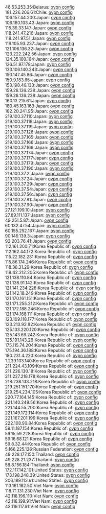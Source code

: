 46.53.253.35:Belarus: [ovpn config](vpn/46_53_253_35.ovpn)  
181.226.206.61:Chile: [ovpn config](vpn/181_226_206_61.ovpn)  
106.157.44.200:Japan: [ovpn config](vpn/106_157_44_200.ovpn)  
106.180.103.43:Japan: [ovpn config](vpn/106_180_103_43.ovpn)  
115.39.33.147:Japan: [ovpn config](vpn/115_39_33_147.ovpn)  
118.241.47.216:Japan: [ovpn config](vpn/118_241_47_216.ovpn)  
118.241.97.51:Japan: [ovpn config](vpn/118_241_97_51.ovpn)  
119.105.93.237:Japan: [ovpn config](vpn/119_105_93_237.ovpn)  
121.106.136.32:Japan: [ovpn config](vpn/121_106_136_32.ovpn)  
123.222.242.56:Japan: [ovpn config](vpn/123_222_242_56.ovpn)  
124.35.100.164:Japan: [ovpn config](vpn/124_35_100_164.ovpn)  
126.51.97.178:Japan: [ovpn config](vpn/126_51_97_178.ovpn)  
133.106.140.243:Japan: [ovpn config](vpn/133_106_140_243.ovpn)  
150.147.45.86:Japan: [ovpn config](vpn/150_147_45_86.ovpn)  
150.9.183.65:Japan: [ovpn config](vpn/150_9_183_65.ovpn)  
153.198.46.133:Japan: [ovpn config](vpn/153_198_46_133.ovpn)  
159.28.136.238:Japan: [ovpn config](vpn/159_28_136_238.ovpn)  
159.28.136.238:Japan: [ovpn config](vpn/159_28_136_238.ovpn)  
160.13.215.61:Japan: [ovpn config](vpn/160_13_215_61.ovpn)  
180.45.163.163:Japan: [ovpn config](vpn/180_45_163_163.ovpn)  
182.20.241.95:Japan: [ovpn config](vpn/182_20_241_95.ovpn)  
219.100.37.110:Japan: [ovpn config](vpn/219_100_37_110.ovpn)  
219.100.37.118:Japan: [ovpn config](vpn/219_100_37_118.ovpn)  
219.100.37.119:Japan: [ovpn config](vpn/219_100_37_119.ovpn)  
219.100.37.126:Japan: [ovpn config](vpn/219_100_37_126.ovpn)  
219.100.37.165:Japan: [ovpn config](vpn/219_100_37_165.ovpn)  
219.100.37.166:Japan: [ovpn config](vpn/219_100_37_166.ovpn)  
219.100.37.169:Japan: [ovpn config](vpn/219_100_37_169.ovpn)  
219.100.37.174:Japan: [ovpn config](vpn/219_100_37_174.ovpn)  
219.100.37.177:Japan: [ovpn config](vpn/219_100_37_177.ovpn)  
219.100.37.179:Japan: [ovpn config](vpn/219_100_37_179.ovpn)  
219.100.37.190:Japan: [ovpn config](vpn/219_100_37_190.ovpn)  
219.100.37.2:Japan: [ovpn config](vpn/219_100_37_2.ovpn)  
219.100.37.24:Japan: [ovpn config](vpn/219_100_37_24.ovpn)  
219.100.37.29:Japan: [ovpn config](vpn/219_100_37_29.ovpn)  
219.100.37.54:Japan: [ovpn config](vpn/219_100_37_54.ovpn)  
219.100.37.56:Japan: [ovpn config](vpn/219_100_37_56.ovpn)  
219.100.37.81:Japan: [ovpn config](vpn/219_100_37_81.ovpn)  
219.100.37.90:Japan: [ovpn config](vpn/219_100_37_90.ovpn)  
27.121.199.10:Japan: [ovpn config](vpn/27_121_199_10.ovpn)  
27.89.111.137:Japan: [ovpn config](vpn/27_89_111_137.ovpn)  
49.251.5.87:Japan: [ovpn config](vpn/49_251_5_87.ovpn)  
60.132.47.54:Japan: [ovpn config](vpn/60_132_47_54.ovpn)  
60.155.252.167:Japan: [ovpn config](vpn/60_155_252_167.ovpn)  
90.149.139.3:Japan: [ovpn config](vpn/90_149_139_3.ovpn)  
92.203.76.41:Japan: [ovpn config](vpn/92_203_76_41.ovpn)  
112.161.200.71:Korea Republic of: [ovpn config](vpn/112_161_200_71.ovpn)  
112.162.44.172:Korea Republic of: [ovpn config](vpn/112_162_44_172.ovpn)  
115.22.182.231:Korea Republic of: [ovpn config](vpn/115_22_182_231.ovpn)  
115.86.174.246:Korea Republic of: [ovpn config](vpn/115_86_174_246.ovpn)  
118.38.31.29:Korea Republic of: [ovpn config](vpn/118_38_31_29.ovpn)  
118.42.212.205:Korea Republic of: [ovpn config](vpn/118_42_212_205.ovpn)  
121.138.110.84:Korea Republic of: [ovpn config](vpn/121_138_110_84.ovpn)  
121.138.91.142:Korea Republic of: [ovpn config](vpn/121_138_91_142.ovpn)  
121.141.234.228:Korea Republic of: [ovpn config](vpn/121_141_234_228.ovpn)  
121.142.18.249:Korea Republic of: [ovpn config](vpn/121_142_18_249.ovpn)  
121.170.161.151:Korea Republic of: [ovpn config](vpn/121_170_161_151.ovpn)  
121.171.255.212:Korea Republic of: [ovpn config](vpn/121_171_255_212.ovpn)  
121.172.188.246:Korea Republic of: [ovpn config](vpn/121_172_188_246.ovpn)  
121.174.168.111:Korea Republic of: [ovpn config](vpn/121_174_168_111.ovpn)  
123.109.118.177:Korea Republic of: [ovpn config](vpn/123_109_118_177.ovpn)  
123.213.92.82:Korea Republic of: [ovpn config](vpn/123_213_92_82.ovpn)  
125.133.220.120:Korea Republic of: [ovpn config](vpn/125_133_220_120.ovpn)  
125.143.66.242:Korea Republic of: [ovpn config](vpn/125_143_66_242.ovpn)  
125.191.143.26:Korea Republic of: [ovpn config](vpn/125_191_143_26.ovpn)  
175.115.74.204:Korea Republic of: [ovpn config](vpn/175_115_74_204.ovpn)  
175.194.36.188:Korea Republic of: [ovpn config](vpn/175_194_36_188.ovpn)  
180.231.4.223:Korea Republic of: [ovpn config](vpn/180_231_4_223.ovpn)  
1.239.103.140:Korea Republic of: [ovpn config](vpn/1_239_103_140.ovpn)  
211.224.43.109:Korea Republic of: [ovpn config](vpn/211_224_43_109.ovpn)  
211.226.130.18:Korea Republic of: [ovpn config](vpn/211_226_130_18.ovpn)  
211.227.218.178:Korea Republic of: [ovpn config](vpn/211_227_218_178.ovpn)  
218.238.133.218:Korea Republic of: [ovpn config](vpn/218_238_133_218.ovpn)  
219.251.151.170:Korea Republic of: [ovpn config](vpn/219_251_151_170.ovpn)  
219.254.234.105:Korea Republic of: [ovpn config](vpn/219_254_234_105.ovpn)  
220.77.164.145:Korea Republic of: [ovpn config](vpn/220_77_164_145.ovpn)  
221.140.249.56:Korea Republic of: [ovpn config](vpn/221_140_249_56.ovpn)  
221.144.55.200:Korea Republic of: [ovpn config](vpn/221_144_55_200.ovpn)  
221.149.172.114:Korea Republic of: [ovpn config](vpn/221_149_172_114.ovpn)  
221.167.201.199:Korea Republic of: [ovpn config](vpn/221_167_201_199.ovpn)  
222.108.90.84:Korea Republic of: [ovpn config](vpn/222_108_90_84.ovpn)  
59.11.187.154:Korea Republic of: [ovpn config](vpn/59_11_187_154.ovpn)  
59.15.59.228:Korea Republic of: [ovpn config](vpn/59_15_59_228.ovpn)  
59.16.68.121:Korea Republic of: [ovpn config](vpn/59_16_68_121.ovpn)  
59.8.32.44:Korea Republic of: [ovpn config](vpn/59_8_32_44.ovpn)  
5.166.225.126:Russian Federation: [ovpn config](vpn/5_166_225_126.ovpn)  
49.228.177.150:Thailand: [ovpn config](vpn/49_228_177_150.ovpn)  
49.228.21.237:Thailand: [ovpn config](vpn/49_228_21_237.ovpn)  
58.8.156.184:Thailand: [ovpn config](vpn/58_8_156_184.ovpn)  
172.117.142.101:United States: [ovpn config](vpn/172_117_142_101.ovpn)  
173.198.248.39:United States: [ovpn config](vpn/173_198_248_39.ovpn)  
206.189.113.61:United States: [ovpn config](vpn/206_189_113_61.ovpn)  
113.161.162.50:Viet Nam: [ovpn config](vpn/113_161_162_50.ovpn)  
118.71.131.230:Viet Nam: [ovpn config](vpn/118_71_131_230.ovpn)  
42.118.196.110:Viet Nam: [ovpn config](vpn/42_118_196_110.ovpn)  
42.118.199.91:Viet Nam: [ovpn config](vpn/42_118_199_91.ovpn)  
42.119.117.91:Viet Nam: [ovpn config](vpn/42_119_117_91.ovpn)  
